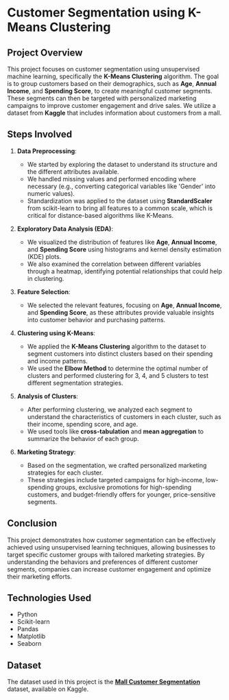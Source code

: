 # Customer Segmentation using K-Means Clustering

## Project Overview
This project focuses on customer segmentation using unsupervised machine learning, specifically the **K-Means Clustering** algorithm. The goal is to group customers based on their demographics, such as **Age**, **Annual Income**, and **Spending Score**, to create meaningful customer segments. These segments can then be targeted with personalized marketing campaigns to improve customer engagement and drive sales. We utilize a dataset from **Kaggle** that includes information about customers from a mall.

## Steps Involved

1. **Data Preprocessing**: 
   - We started by exploring the dataset to understand its structure and the different attributes available. 
   - We handled missing values and performed encoding where necessary (e.g., converting categorical variables like 'Gender' into numeric values).
   - Standardization was applied to the dataset using **StandardScaler** from scikit-learn to bring all features to a common scale, which is critical for distance-based algorithms like K-Means.

2. **Exploratory Data Analysis (EDA)**:
   - We visualized the distribution of features like **Age**, **Annual Income**, and **Spending Score** using histograms and kernel density estimation (KDE) plots.
   - We also examined the correlation between different variables through a heatmap, identifying potential relationships that could help in clustering.
   
3. **Feature Selection**:
   - We selected the relevant features, focusing on **Age**, **Annual Income**, and **Spending Score**, as these attributes provide valuable insights into customer behavior and purchasing patterns.

4. **Clustering using K-Means**:
   - We applied the **K-Means Clustering** algorithm to the dataset to segment customers into distinct clusters based on their spending and income patterns.
   - We used the **Elbow Method** to determine the optimal number of clusters and performed clustering for 3, 4, and 5 clusters to test different segmentation strategies.

5. **Analysis of Clusters**:
   - After performing clustering, we analyzed each segment to understand the characteristics of customers in each cluster, such as their income, spending score, and age.
   - We used tools like **cross-tabulation** and **mean aggregation** to summarize the behavior of each group.

6. **Marketing Strategy**:
   - Based on the segmentation, we crafted personalized marketing strategies for each cluster. 
   - These strategies include targeted campaigns for high-income, low-spending groups, exclusive promotions for high-spending customers, and budget-friendly offers for younger, price-sensitive segments.

## Conclusion
This project demonstrates how customer segmentation can be effectively achieved using unsupervised learning techniques, allowing businesses to target specific customer groups with tailored marketing strategies. By understanding the behaviors and preferences of different customer segments, companies can increase customer engagement and optimize their marketing efforts.

## Technologies Used
- Python
- Scikit-learn
- Pandas
- Matplotlib
- Seaborn

## Dataset
The dataset used in this project is the [**Mall Customer Segmentation**](https://www.kaggle.com/datasets/shwetabh123/mall-customers) dataset, available on Kaggle.

